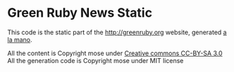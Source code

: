 # Green Ruby News Static

This code is the static part of the http://greenruby.org website, generated [a la mano](http://github.com/greenruby/alamano).

All the content is Copyright mose under [Creative commons CC-BY-SA 3.0](http://creativecommons.org/licenses/by-sa/3.0/)
All the generation code is Copyright mose under MIT license

